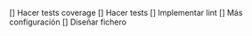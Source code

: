  [] Hacer tests coverage
 [] Hacer tests
 [] Implementar lint
 [] Más configuración
 [] Diseñar fichero
 